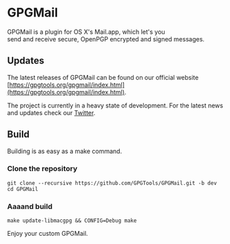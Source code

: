 GPGMail
=======

GPGMail is a plugin for OS X's Mail.app, which let's you <br>send
and receive secure, OpenPGP encrypted and signed messages.

Updates
-------

The latest releases of GPGMail can be found on our official website [https://gpgtools.org/gpgmail/index.html](https://gpgtools.org/gpgmail/index.html).

The project is currently in a heavy state of development. For the latest news and updates check our [Twitter](https://twitter.com/gpgtools).

Build
-----

Building is as easy as a make command.

### Clone the repository

    git clone --recursive https://github.com/GPGTools/GPGMail.git -b dev
    cd GPGMail

### Aaaand build

    make update-libmacgpg && CONFIG=Debug make


Enjoy your custom GPGMail.

